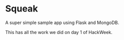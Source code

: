 Squeak
======

A super simple sample app using Flask and MongoDB.

This has all the work we did on day 1 of HackWeek.
